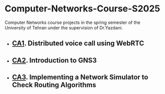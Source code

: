 # Computer-Networks-Course-S2025
Computer Networks course projects in the spring semester of the University of Tehran under the supervision of Dr.Yazdani. 

- ## [CA1](https://github.com/MobinaMhr/Computer-Networks-Course-S2025/tree/main/CA1). Distributed voice call using WebRTC

- ## [CA2](https://github.com/MobinaMhr/Computer-Networks-Course-S2025/tree/main/CA2). Introduction to GNS3

- ## [CA3](https://github.com/MobinaMhr/Computer-Networks-Course-S2025/tree/main/CA3). Implementing a Network Simulator to Check Routing Algorithms

